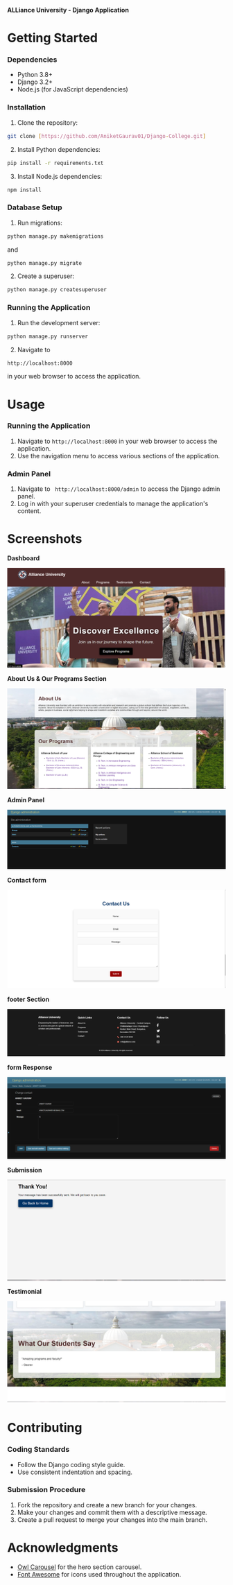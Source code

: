 **ALLiance University - Django Application**

**Getting Started**
===============

### Dependencies

* Python 3.8+
* Django 3.2+
* Node.js (for JavaScript dependencies)

### Installation

1. Clone the repository:
```bash
git clone [https://github.com/AniketGaurav01/Django-College.git]
```
2. Install Python dependencies:
```bash
pip install -r requirements.txt
```
3. Install Node.js dependencies:
```bash
npm install
```

### Database Setup

1. Run migrations:
```bash
python manage.py makemigrations
```
and 
```bash
python manage.py migrate
```
2. Create a superuser:
```bash
python manage.py createsuperuser
```

### Running the Application

1. Run the development server:
```bash
python manage.py runserver
```
2. Navigate to
```bash
http://localhost:8000
```
in your web browser to access the application.


**Usage**
=====

### Running the Application

1. Navigate to `http://localhost:8000` in your web browser to access the application.
2. Use the navigation menu to access various sections of the application.

### Admin Panel

1. Navigate to ``` http://localhost:8000/admin``` to access the Django admin panel.
2. Log in with your superuser credentials to manage the application's content.

**Screenshots**
==========

**Dashboard**

![Dashboard screenshot](screenshots/dashboard.png)

**About Us & Our Programs Section**

![AboutUs & Our Programs ](screenshots/AboutUs&OurPrograms.png)

**Admin Panel**

![admin screenshot](screenshots/admin.png)

**Contact form**

![form screenshot](screenshots/ContactUs.png)

**footer Section**

![footer screenshot](screenshots/footer.png)

**form Response**

![form Response screenshot](screenshots/formResponse.png)

**Submission**

![submission screenshot](screenshots/Submission.png)

**Testimonial**

![Testimonial screenshot](screenshots/testimonial.png)

**Contributing**
==========

### Coding Standards

* Follow the Django coding style guide.
* Use consistent indentation and spacing.

### Submission Procedure

1. Fork the repository and create a new branch for your changes.
2. Make your changes and commit them with a descriptive message.
3. Create a pull request to merge your changes into the main branch.



**Acknowledgments**
==============

* [Owl Carousel](https://owlcarousel2.github.io/OwlCarousel2/) for the hero section carousel.
* [Font Awesome](https://fontawesome.com/) for icons used throughout the application.
